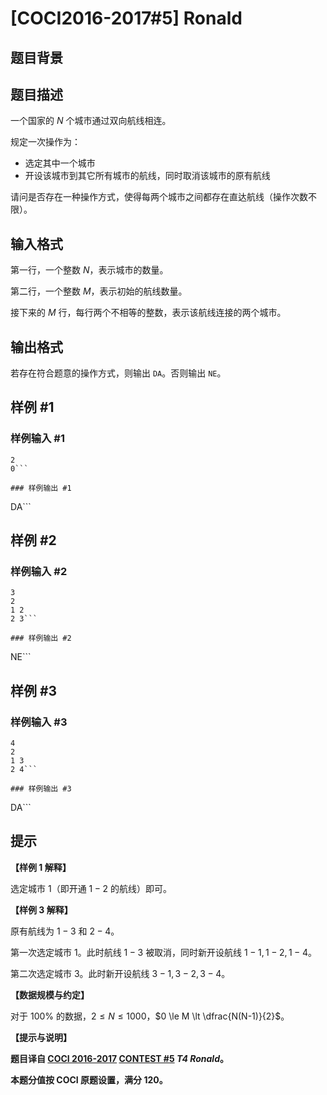 # [COCI2016-2017#5] Ronald

## 题目背景



## 题目描述

一个国家的 $N$ 个城市通过双向航线相连。

规定一次操作为：

- 选定其中一个城市
- 开设该城市到其它所有城市的航线，同时取消该城市的原有航线

请问是否存在一种操作方式，使得每两个城市之间都存在直达航线（操作次数不限）。

## 输入格式

第一行，一个整数 $N$，表示城市的数量。

第二行，一个整数 $M$，表示初始的航线数量。

接下来的 $M$ 行，每行两个不相等的整数，表示该航线连接的两个城市。

## 输出格式

若存在符合题意的操作方式，则输出 `DA`。否则输出 `NE`。

## 样例 #1

### 样例输入 #1
```
2
0```

### 样例输出 #1

```
DA```

## 样例 #2

### 样例输入 #2
```
3
2
1 2
2 3```

### 样例输出 #2

```
NE```

## 样例 #3

### 样例输入 #3
```
4
2
1 3
2 4```

### 样例输出 #3

```
DA```

## 提示

**【样例 1 解释】**

选定城市 $1$（即开通 $1-2$ 的航线）即可。

**【样例 3 解释】**

原有航线为 $1-3$ 和 $2-4$。

第一次选定城市 $1$。此时航线 $1-3$ 被取消，同时新开设航线 $1-1,1-2,1-4$。

第二次选定城市 $3$。此时新开设航线 $3-1,3-2,3-4$。

**【数据规模与约定】**

对于 $100\%$ 的数据，$2 \le N \le 1000$，$0 \le M \lt \dfrac{N(N-1)}{2}$。

**【提示与说明】**

**题目译自 [COCI 2016-2017](https://hsin.hr/coci/archive/2016_2017/) [CONTEST #5](https://hsin.hr/coci/archive/2016_2017/contest5_tasks.pdf) _T4 Ronald_。**

**本题分值按 COCI 原题设置，满分 $120$。**
